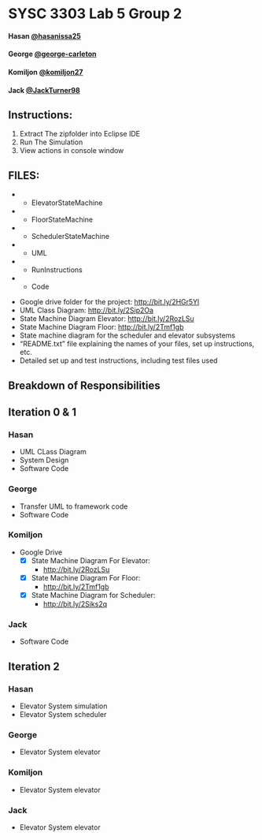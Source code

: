 # SYSC 3303 Lab 5 Group 2

#### Hasan [@hasanissa25](https://github.com/hasanissa25)
#### George [@george-carleton](https://github.com/george-carleton)
#### Komiljon [@komiljon27](https://github.com/komiljon27)
#### Jack [@JackTurner98](https://github.com/JackTurner98)

## Instructions:
1. Extract The zipfolder into Eclipse IDE
2. Run The Simulation
3. View actions in console window

## FILES:
* * ElevatorStateMachine
* * FloorStateMachine
* * SchedulerStateMachine
* * UML
* * RunInstructions
* * Code

- Google drive folder for the project: http://bit.ly/2HGr5Yl
- UML Class Diagram: http://bit.ly/2Sip2Oa
- State Machine Diagram Elevator: http://bit.ly/2RozLSu
- State Machine Diagram Floor: http://bit.ly/2Tmf1gb
- State machine diagram for the scheduler and elevator subsystems
- “README.txt” file explaining the names of your files, set up instructions, etc. 
- Detailed set up and test instructions, including test files used


## Breakdown of Responsibilities

## Iteration 0 & 1

### Hasan
- UML CLass Diagram
- System Design
- Software Code


### George
- Transfer UML to framework code
- Software Code

### Komiljon
- Google Drive
  - [x] State Machine Diagram For Elevator: 
    - http://bit.ly/2RozLSu
  - [x] State Machine Diagram For Floor: 
    - http://bit.ly/2Tmf1gb
  - [x] State Machine Diagram for Scheduler:
    - http://bit.ly/2Siks2q   

### Jack
- Software Code

## Iteration 2

### Hasan
- Elevator System simulation
- Elevator System scheduler

### George
- Elevator System elevator

### Komiljon
- Elevator System elevator

### Jack
- Elevator System elevator
